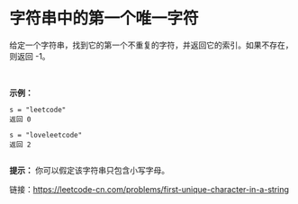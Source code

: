 # 字符串中的第一个唯一字符

给定一个字符串，找到它的第一个不重复的字符，并返回它的索引。如果不存在，则返回 -1。

 

**示例：**
```
s = "leetcode"
返回 0

s = "loveleetcode"
返回 2
 
```


**提示：** 你可以假定该字符串只包含小写字母。

链接：https://leetcode-cn.com/problems/first-unique-character-in-a-string
